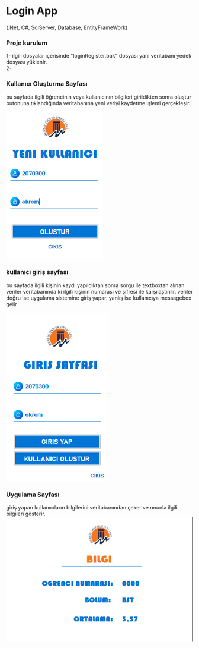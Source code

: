 # Login App
(.Net, C#, SqlServer, Database, EntityFrameWork)

### Proje kurulum
1- ilgili dosyalar içerisinde "loginRegister.bak" dosyası yani veritabanı yedek dosyası yüklenir.
</br>
2-


### Kullanıcı Oluşturma Sayfası
bu sayfada ilgili öğrencinin veya kullanıcının bilgileri girildikten sonra oluştur butonuna tıklandığında veritabanına yeni veriyi kaydetme işlemi gerçekleşir.

<img src="yeniKullaniciSayfasi.png" center></img>
</br>

### kullanıcı giriş sayfası
bu sayfada ilgili kişinin kaydı yapıldıktan sonra sorgu ile textboxtan alınan veriler veritabanında ki ilgili kişinin numarası ve şifresi ile karşılaştırılır. veriler doğru ise uygulama sistemine giriş yapar. yanlış ise kullanıcıya messagebox gelir

<img src="girisSayfasi.png"></img>
</br>

### Uygulama Sayfası
giriş yapan kullanıcıların bilgilerini veritabanından çeker ve onunla ilgili bilgileri gösterir.
<img src="anaSayfa.png"></img>
</br>

